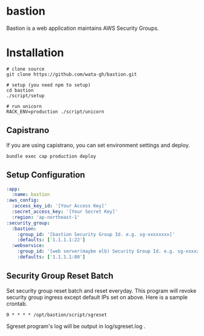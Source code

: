 # bastion

Bastion is a web application maintains AWS Security Groups.

# Installation

```shell
# clone source
git clone https://github.com/wata-gh/bastion.git

# setup (you need npm to setup)
cd bastion
./script/setup

# run unicorn
RACK_ENV=production ./script/unicorn
```

## Capistrano

If you are using capistrano, you can set environment settings and deploy.

```shell
bundle exec cap production deploy
```

## Setup Configuration

```yaml
:app:
  :name: bastion
:aws_config:
  :access_key_id: '[Your Access Key]'
  :secret_access_key: '[Your Secret Key]'
  :region: 'ap-northeast-1'
:security_group:
  :bastion:
    :group_id: '[bastion Security Group Id. e.g. sg-xxxxxxxx]'
    :defaults: ['1.1.1.1:22']
  :webservice:
    :group_id: '[web server(maybe elb) Security Group Id. e.g. sg-xxxxxxxx]'
    :defaults: ['1.1.1.1:80']
```

## Security Group Reset Batch

Set security group reset batch and reset everyday.
This program will revoke security group ingress except default IPs set on above.
Here is a sample crontab.

```
0 * * * * /opt/bastion/script/sgreset
```

Sgreset program's log will be output in log/sgreset.log .
